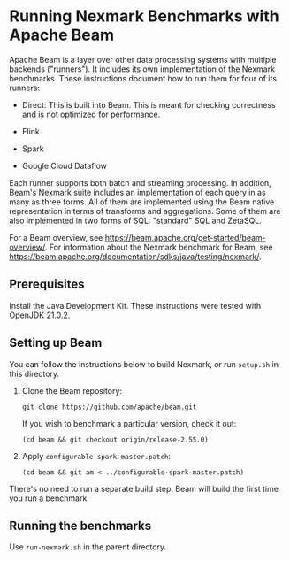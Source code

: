 # Running Nexmark Benchmarks with Apache Beam

Apache Beam is a layer over other data processing systems with
multiple backends ("runners").  It includes its own implementation of
the Nexmark benchmarks.  These instructions document how to run them
for four of its runners:

  * Direct: This is built into Beam.  This is meant for checking
    correctness and is not optimized for performance.

  * Flink

  * Spark

  * Google Cloud Dataflow

Each runner supports both batch and streaming processing.  In
addition, Beam's Nexmark suite includes an implementation of each
query in as many as three forms.  All of them are implemented using the
Beam native representation in terms of transforms and aggregations.
Some of them are also implemented in two forms of SQL: "standard" SQL
and ZetaSQL.

For a Beam overview, see
https://beam.apache.org/get-started/beam-overview/.  For information
about the Nexmark benchmark for Beam, see
https://beam.apache.org/documentation/sdks/java/testing/nexmark/.

## Prerequisites

Install the Java Development Kit.  These instructions were tested with
OpenJDK 21.0.2.

## Setting up Beam

You can follow the instructions below to build Nexmark, or run
`setup.sh` in this directory.

1. Clone the Beam repository:

   ```
   git clone https://github.com/apache/beam.git
   ```

   If you wish to benchmark a particular version, check it out:

   ```
   (cd beam && git checkout origin/release-2.55.0)
   ```

2. Apply `configurable-spark-master.patch`:

   ```
   (cd beam && git am < ../configurable-spark-master.patch)
   ```

There's no need to run a separate build step.  Beam will build the
first time you run a benchmark.

## Running the benchmarks

Use `run-nexmark.sh` in the parent directory.
